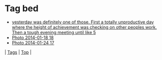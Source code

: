 <!--
title: Tag bed
date: 2020-06-28T15:26:59.089Z
tags:
-->
# Tag bed

 * [yesterday was definitely one of those. First a totally unproductive day where the height of achievement was checking on other peoples work. Then a tough evening meeting until like 5](68258145049.md)
 * [Photo 2014-01-18 18](73735466373.md)
 * [Photo 2014-01-24 17](74398028979.md)

| [Tags](tags.md) | [Top](index.md) |
